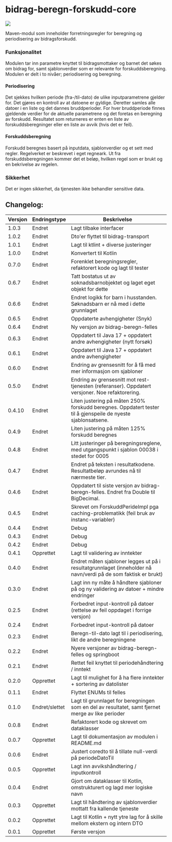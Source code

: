 # bidrag-beregn-forskudd-core

![](https://github.com/navikt/bidrag-beregn-forskudd-core/workflows/maven%20deploy/badge.svg)

Maven-modul som inneholder forretningsregler for beregning og periodisering av bidragsforskudd.

### Funksjonalitet
Modulen tar inn parametre knyttet til bidragsmottaker og barnet det søkes om bidrag for, samt sjablonverdier som er relevante for forskuddsberegning. Modulen er delt i to nivåer; periodisering og beregning.

#### Periodisering
Det sjekkes hvilken periode (fra-/til-dato) de ulike inputparametrene gjelder for. Det gjøres en kontroll av at datoene er gyldige. Deretter samles alle datoer i en liste og det dannes bruddperioder. For hver bruddperiode finnes gjeldende verdier for de aktuelle parametrene og det foretas en beregning av forskudd. Resultatet som returneres er enten en liste av forskuddsberegninger eller en liste av avvik (hvis det er feil).

#### Forskuddsberegning
Forskudd beregnes basert på inputdata, sjablonverdier og et sett med regler. Regelverket er beskrevet i eget regneark. Ut fra forskuddsberegningen kommer det et beløp, hvilken regel som er brukt og en bekrivelse av regelen.

### Sikkerhet
Det er ingen sikkerhet, da tjenesten ikke behandler sensitive data.


## Changelog:

| Versjon | Endringstype   | Beskrivelse                                                                                                    |
|---------|----------------|----------------------------------------------------------------------------------------------------------------|
| 1.0.3   | Endret         | Lagt tilbake interfacer                                                                                        |
| 1.0.2   | Endret         | Dto'er flyttet til bidrag-transport                                                                            |
| 1.0.1   | Endret         | Lagt til ktlint + diverse justeringer                                                                          |
| 1.0.0   | Endret         | Konvertert til Kotlin                                                                                          |
| 0.7.0   | Endret         | Forenklet beregningsregler, refaktorert kode og lagt til tester                                                |
| 0.6.7   | Endret         | Tatt bostatus ut av soknadsbarnobjektet og laget eget objekt for dette                                         |
| 0.6.6   | Endret         | Endret logikk for barn i husstanden. Søknadsbarn er nå med i dette grunnlaget                                  |
| 0.6.5   | Endret         | Oppdaterte avhengigheter (Snyk)                                                                                |
| 0.6.4   | Endret         | Ny versjon av bidrag-beregn-felles                                                                             |
| 0.6.3   | Endret         | Oppdatert til Java 17 + oppdatert andre avhengigheter (nytt forsøk)                                            |
| 0.6.1   | Endret         | Oppdatert til Java 17 + oppdatert andre avhengigheter                                                          |
| 0.6.0   | Endret         | Endring av grensesnitt for å få med mer informasjon om sjabloner                                               |
| 0.5.0   | Endret         | Endring av grensesnitt mot rest-tjenesten (referanser). Oppdatert versjoner. Noe refaktorering.                |
| 0.4.10  | Endret         | Liten justering på måten 250% forskudd beregnes. Oppdatert tester til å gjenspeile de nyeste sjablonsatsene.   |
| 0.4.9   | Endret         | Liten justering på måten 125% forskudd beregnes                                                                |
| 0.4.8   | Endret         | Litt justeringer på beregningsreglene, med utgangspunkt i sjablon 00038 i stedet for 0005                      |
| 0.4.7   | Endret         | Endret på teksten i resultatkodene. Resultatbeløp avrundes nå til nærmeste tier.                               |
| 0.4.6   | Endret         | Oppdatert til siste versjon av bidrag-beregn-felles. Endret fra Double til BigDecimal.                         |
| 0.4.5   | Endret         | Skrevet om ForskuddPerideImpl pga caching-problematikk (feil bruk av instanc-variabler)                        |
| 0.4.4   | Endret         | Debug                                                                                                          |
| 0.4.3   | Endret         | Debug                                                                                                          |
| 0.4.2   | Endret         | Debug                                                                                                          |
| 0.4.1   | Opprettet      | Lagt til validering av inntekter                                                                               |
| 0.4.0   | Endret         | Endret måten sjabloner legges ut på i resultatgrunnlaget (inneholder nå navn/verdi på de som faktisk er brukt) |
| 0.3.0   | Endret         | Lagt inn ny måte å håndtere sjabloner på og ny validering av datoer + mindre endringer                         |
| 0.2.5   | Endret         | Forbedret input-kontroll på datoer (rettelse av feil oppdaget i forrige versjon)                               |
| 0.2.4   | Endret         | Forbedret input-kontroll på datoer                                                                             |
| 0.2.3   | Endret         | Beregn-til-dato lagt til i periodisering, likt de andre beregningene                                           |
| 0.2.2   | Endret         | Nyere versjoner av bidrag-beregn-felles og springboot                                                          |
| 0.2.1   | Endret         | Rettet feil knyttet til periodehåndtering / inntekt                                                            |
| 0.2.0   | Opprettet      | Lagt til mulighet for å ha flere inntekter + sortering av datolister                                           |
| 0.1.1   | Endret         | Flyttet ENUMs til felles                                                                                       |
| 0.1.0   | Endret/slettet | Lagt til grunnlaget for beregningen som en del av resultatet, samt fjernet merge av like perioder              |
| 0.0.8   | Endret         | Refaktorert kode og skrevet om dataklasser                                                                     |
| 0.0.7   | Opprettet      | Lagt til dokumentasjon av modulen i README.md                                                                  |
| 0.0.6   | Endret         | Justert coredto til å tillate null-verdi på periodeDatoTil                                                     |
| 0.0.5   | Opprettet      | Lagt inn avvikshåndtering / inputkontroll                                                                      |
| 0.0.4   | Endret         | Gjort om dataklasser til Kotlin, omstrukturert og lagd mer logiske navn                                        |
| 0.0.3   | Opprettet      | Lagt til håndtering av sjablonverdier mottatt fra kallende tjeneste                                            |
| 0.0.2   | Opprettet      | Lagt til Kotlin + nytt ytre lag for å skille mellom ekstern og intern DTO                                      |
| 0.0.1   | Opprettet      | Første versjon                                                                                                 |
